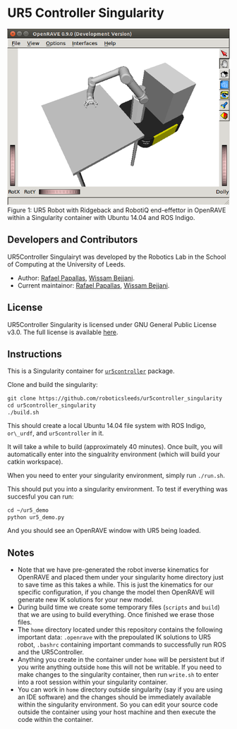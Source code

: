 # UR5 Controller Singularity

![UR5 with OpenRAVE within a singularity container](images/ur5_openrave.png "UR5 with OpenRAVE within a singularity container")
Figure 1: UR5 Robot with Ridgeback and RobotiQ end-effettor in OpenRAVE within a Singularity container with Ubuntu 14.04
and ROS Indigo.

## Developers and Contributors
UR5Controller Singulairyt was developed by the Robotics Lab in the School of Computing at the University of Leeds. 
- Author: [Rafael Papallas](http://rpapallas.com), [Wissam Bejjani](https://github.com/WissBe).
- Current maintainor: [Rafael Papallas](http://rpapallas.com), [Wissam Bejjani](https://github.com/WissBe).

## License
UR5Controller Singularity is licensed under GNU General Public License v3.0. 
The full license is available [here](https://github.com/roboticsleeds/ur5controller_singularity/blob/master/LICENSE). 

## Instructions

This is a Singularity container for [`ur5controller`](https://github.com/roboticsleeds/ur5controller)
package.

Clone and build the singularity:

```
git clone https://github.com/roboticsleeds/ur5controller_singularity
cd ur5controller_singularity
./build.sh
```

This should create a local Ubuntu 14.04 file system with ROS Indigo, `or\_urdf`,
and `ur5controller` in it. 

It will take a while to build (approximately 40 minutes). Once built, you will
automatically enter into the singualrity environment (which will build your catkin
workspace).

When you need to enter your singularity environment, simply run `./run.sh`.

This should put you into a singularity environment. To test if everything was
succesful you can run:
```
cd ~/ur5_demo
python ur5_demo.py
```

And you should see an OpenRAVE window with UR5 being loaded.

## Notes
- Note that we have pre-generated the robot inverse kinematics for OpenRAVE and
placed them under your singularity home directory just to save time as this 
takes a while. This is just the kinematics for our specific configuration, if you
change the model then OpenRAVE will generate new IK solutions for your new model.
- During build time we create some temporary files (`scripts` and `build`) that we
are using to build everything. Once finished we erase those files.
- The `home` directory located under this repository contains the following important
data: `.openrave` with the prepoulated IK solutions to UR5 robot, `.bashrc` containing
important commands to successfully run ROS and the UR5Controller.
- Anything you create in the container under `home` will be persistent but if you
write anything outside `home` this will not be writable. If you need to make changes
to the singularity container, then run `write.sh` to enter into a root session within
your singularity container.
- You can work in `home` directory outside singularity (say if you are using an 
IDE software) and the changes should be immediately available within the 
singularity environment. So you can edit your source code outside the container
using your host machine and then execute the code within the container.
